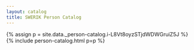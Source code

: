 ```yaml
---
layout: catalog
title: SWERIK Person Catalog
---
```

{% assign p = site.data._person-catalog.i-L8Vt8oyzSTjdWDWGruiZ5J %}
{% include person-catalog.html p=p %}

